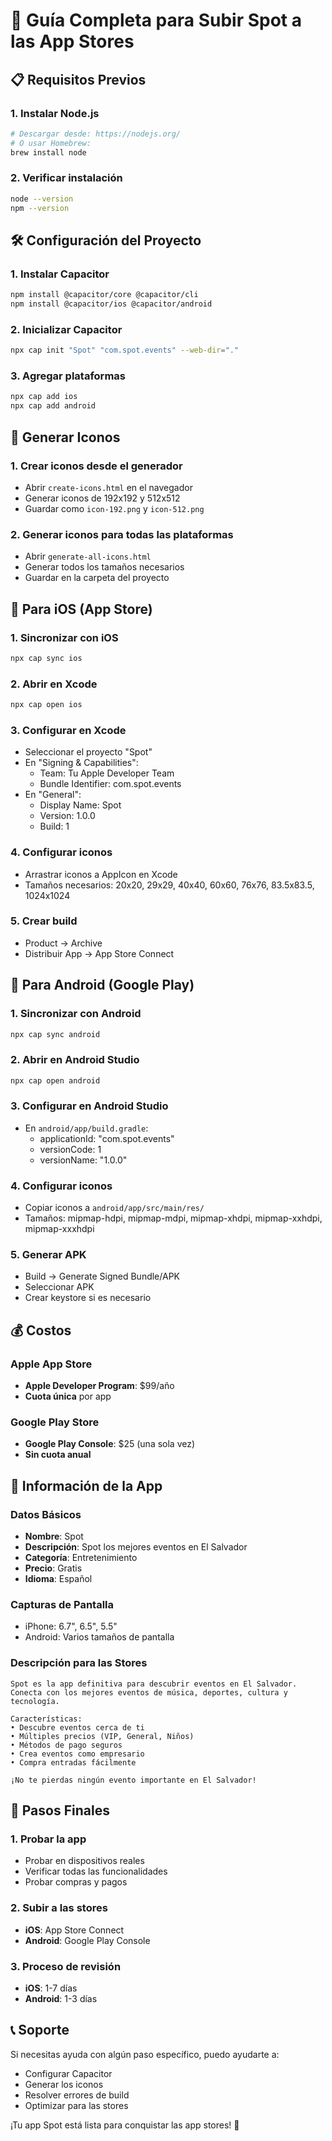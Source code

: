# 🚀 Guía Completa para Subir Spot a las App Stores

## 📋 Requisitos Previos

### 1. Instalar Node.js
```bash
# Descargar desde: https://nodejs.org/
# O usar Homebrew:
brew install node
```

### 2. Verificar instalación
```bash
node --version
npm --version
```

## 🛠️ Configuración del Proyecto

### 1. Instalar Capacitor
```bash
npm install @capacitor/core @capacitor/cli
npm install @capacitor/ios @capacitor/android
```

### 2. Inicializar Capacitor
```bash
npx cap init "Spot" "com.spot.events" --web-dir="."
```

### 3. Agregar plataformas
```bash
npx cap add ios
npx cap add android
```

## 📱 Generar Iconos

### 1. Crear iconos desde el generador
- Abrir `create-icons.html` en el navegador
- Generar iconos de 192x192 y 512x512
- Guardar como `icon-192.png` y `icon-512.png`

### 2. Generar iconos para todas las plataformas
- Abrir `generate-all-icons.html`
- Generar todos los tamaños necesarios
- Guardar en la carpeta del proyecto

## 🍎 Para iOS (App Store)

### 1. Sincronizar con iOS
```bash
npx cap sync ios
```

### 2. Abrir en Xcode
```bash
npx cap open ios
```

### 3. Configurar en Xcode
- Seleccionar el proyecto "Spot"
- En "Signing & Capabilities":
  - Team: Tu Apple Developer Team
  - Bundle Identifier: com.spot.events
- En "General":
  - Display Name: Spot
  - Version: 1.0.0
  - Build: 1

### 4. Configurar iconos
- Arrastrar iconos a AppIcon en Xcode
- Tamaños necesarios: 20x20, 29x29, 40x40, 60x60, 76x76, 83.5x83.5, 1024x1024

### 5. Crear build
- Product → Archive
- Distribuir App → App Store Connect

## 🤖 Para Android (Google Play)

### 1. Sincronizar con Android
```bash
npx cap sync android
```

### 2. Abrir en Android Studio
```bash
npx cap open android
```

### 3. Configurar en Android Studio
- En `android/app/build.gradle`:
  - applicationId: "com.spot.events"
  - versionCode: 1
  - versionName: "1.0.0"

### 4. Configurar iconos
- Copiar iconos a `android/app/src/main/res/`
- Tamaños: mipmap-hdpi, mipmap-mdpi, mipmap-xhdpi, mipmap-xxhdpi, mipmap-xxxhdpi

### 5. Generar APK
- Build → Generate Signed Bundle/APK
- Seleccionar APK
- Crear keystore si es necesario

## 💰 Costos

### Apple App Store
- **Apple Developer Program**: $99/año
- **Cuota única** por app

### Google Play Store
- **Google Play Console**: $25 (una sola vez)
- **Sin cuota anual**

## 📝 Información de la App

### Datos Básicos
- **Nombre**: Spot
- **Descripción**: Spot los mejores eventos en El Salvador
- **Categoría**: Entretenimiento
- **Precio**: Gratis
- **Idioma**: Español

### Capturas de Pantalla
- iPhone: 6.7", 6.5", 5.5"
- Android: Varios tamaños de pantalla

### Descripción para las Stores
```
Spot es la app definitiva para descubrir eventos en El Salvador. 
Conecta con los mejores eventos de música, deportes, cultura y tecnología.

Características:
• Descubre eventos cerca de ti
• Múltiples precios (VIP, General, Niños)
• Métodos de pago seguros
• Crea eventos como empresario
• Compra entradas fácilmente

¡No te pierdas ningún evento importante en El Salvador!
```

## 🚀 Pasos Finales

### 1. Probar la app
- Probar en dispositivos reales
- Verificar todas las funcionalidades
- Probar compras y pagos

### 2. Subir a las stores
- **iOS**: App Store Connect
- **Android**: Google Play Console

### 3. Proceso de revisión
- **iOS**: 1-7 días
- **Android**: 1-3 días

## 📞 Soporte

Si necesitas ayuda con algún paso específico, puedo ayudarte a:
- Configurar Capacitor
- Generar los iconos
- Resolver errores de build
- Optimizar para las stores

¡Tu app Spot está lista para conquistar las app stores! 🎉
